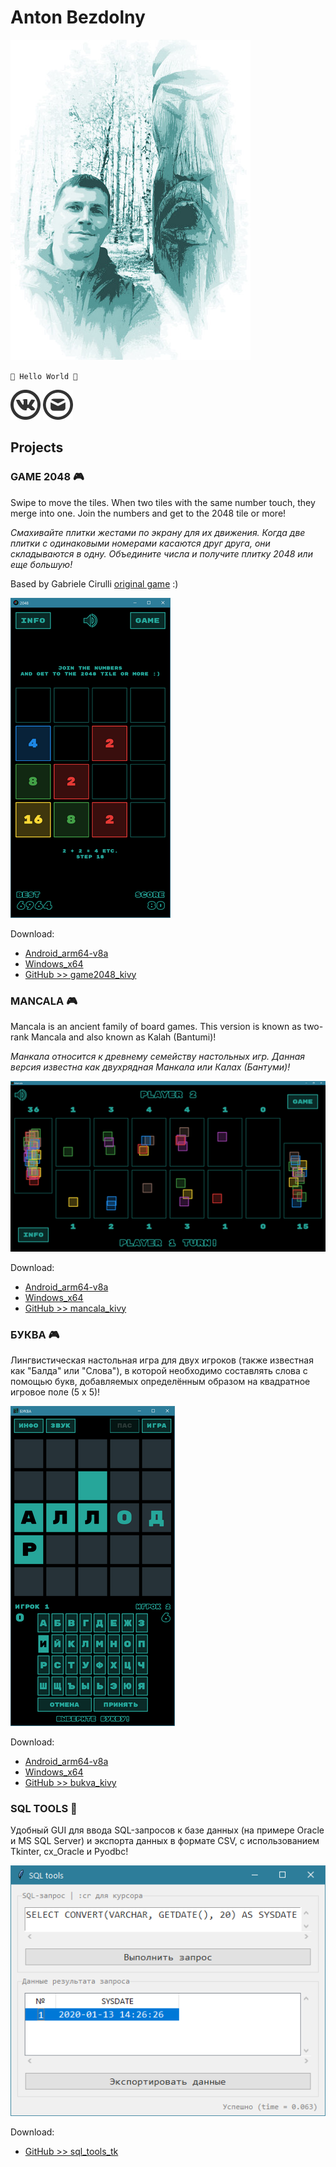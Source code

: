 # Anton Bezdolny

![face](face.jpg)

`🤘 Hello World 🤘`

[![VK](vk_logo.png)](https://vk.com/avbezdolny)
[![E-mail](email_logo.png)](mailto:avbezdolny@yandex.ru)

## Projects

### GAME 2048 🎮

Swipe to move the tiles. When two tiles with the same number touch, they merge into one. Join the numbers and get to the 2048 tile or more!

*Смахивайте плитки жестами по экрану для их движения. Когда две плитки с одинаковыми номерами касаются друг друга, они складываются в одну. Объедините числа и получите плитку 2048 или еще большую!*

Based by Gabriele Cirulli [original game](https://play2048.co) :)

![Game2048](game2048.png)

Download:
* [Android_arm64-v8a](https://github.com/avbezdolny/game2048_kivy/releases/download/v2.0/game2048_kivy_v2.0.apk)
* [Windows_x64](https://github.com/avbezdolny/game2048_kivy/releases/download/v2.0/game2048_v2.0.exe)
* [GitHub >> game2048_kivy](https://github.com/avbezdolny/game2048_kivy)

### MANCALA 🎮

Mancala is an ancient family of board games. This version is known as two-rank Mancala and also known as Kalah (Bantumi)!

*Манкала относится к древнему семейству настольных игр. Данная версия известна как двухрядная Манкала или Калах (Бантуми)!*

![Mancala](mancala.png)

Download:
* [Android_arm64-v8a](https://github.com/avbezdolny/mancala_kivy/releases/download/v2.0/mancala_kivy_v2.0.apk)
* [Windows_x64](https://github.com/avbezdolny/mancala_kivy/releases/download/v2.0/mancala_v2.0.exe)
* [GitHub >> mancala_kivy](https://github.com/avbezdolny/mancala_kivy)

### БУКВА 🎮

Лингвистическая настольная игра для двух игроков (также известная как "Балда" или "Слова"), в которой необходимо составлять слова с помощью букв, добавляемых определённым образом на квадратное игровое поле (5 x 5)!

![БУКВА](bukva.png)

Download:
* [Android_arm64-v8a](https://github.com/avbezdolny/bukva_kivy/releases/download/v2.0/bukva_kivy_v2.0.apk)
* [Windows_x64](https://github.com/avbezdolny/bukva_kivy/releases/download/v2.0/bukva_v2.0.exe)
* [GitHub >> bukva_kivy](https://github.com/avbezdolny/bukva_kivy)

### SQL TOOLS 🚀

Удобный GUI для ввода SQL-запросов к базе данных (на примере Oracle и MS SQL Server) и экспорта данных в формате CSV, с использованием Tkinter, cx_Oracle и Pyodbc!

![SQLtools](sql_tools_tk.png)

Download:
* [GitHub >> sql_tools_tk](https://github.com/avbezdolny/sql_tools_tk)
